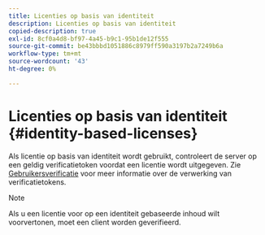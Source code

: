 ```yaml
---
title: Licenties op basis van identiteit
description: Licenties op basis van identiteit
copied-description: true
exl-id: 8cf0a4d8-bf97-4a45-b9c1-95b1de12f555
source-git-commit: be43bbbd1051886c8979ff590a3197b2a7249b6a
workflow-type: tm+mt
source-wordcount: '43'
ht-degree: 0%

---
```


# Licenties op basis van identiteit {#identity-based-licenses}

Als licentie op basis van identiteit wordt gebruikt, controleert de server op een geldig verificatietoken voordat een licentie wordt uitgegeven. Zie [Gebruikersverificatie](../../../aaxs-protecting-content/content-introduction/content-usage-rules/content-authentication/content-user-authentication.md) voor meer informatie over de verwerking van verificatietokens.

>[!NOTE]
>
>Als u een licentie voor op een identiteit gebaseerde inhoud wilt voorvertonen, moet een client worden geverifieerd.
